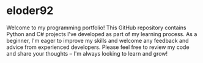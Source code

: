 # eloder92
Welcome to my programming portfolio! This GitHub repository contains Python and C# projects I've developed as part of my learning process. As a beginner, I'm eager to improve my skills and welcome any feedback and advice from experienced developers. Please feel free to review my code and share your thoughts – I'm always looking to learn and grow!
